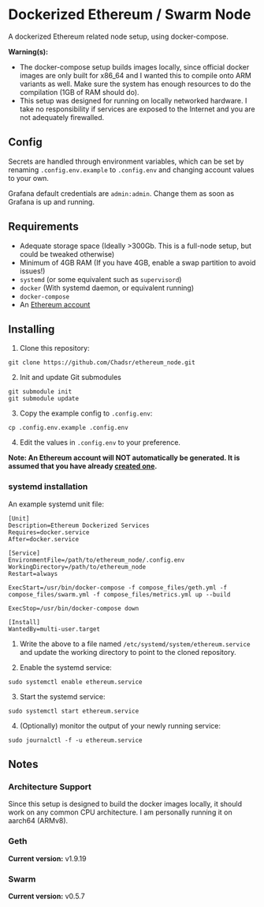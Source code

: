 # Dockerized Ethereum / Swarm Node

A dockerized Ethereum related node setup, using docker-compose.

**Warning(s):**
- The docker-compose setup builds images locally, since official docker images are only built for x86_64 and I wanted this to compile onto ARM variants as well. Make sure the system has enough resources to do the compilation (1GB of RAM should do).
- This setup was designed for running on locally networked hardware. I take no responsibility if services are exposed to the Internet and you are not adequately firewalled.

## Config
Secrets are handled through environment variables, which can be set by renaming `.config.env.example` to `.config.env` and changing account values to your own.

Grafana default credentials are `admin:admin`. Change them as soon as Grafana is up and running.

## Requirements
- Adequate storage space (Ideally >300Gb. This is a full-node setup, but could be tweaked otherwise)
- Minimum of 4GB RAM (If you have 4GB, enable a swap partition to avoid issues!)
- `systemd` (or some equivalent such as `supervisord`)
- `docker` (With systemd daemon, or equivalent running)
- `docker-compose`
- An [Ethereum account](https://github.com/ethereum/go-ethereum/wiki/Managing-your-accounts#creating-an-account)

## Installing
1. Clone this repository:
```
git clone https://github.com/Chadsr/ethereum_node.git
```

2. Init and update Git submodules
```
git submodule init
git submodule update
```

3. Copy the example config to `.config.env`:
```
cp .config.env.example .config.env
```


4. Edit the values in `.config.env` to your preference.

**Note: An Ethereum account will NOT automatically be generated. It is assumed that you have already [created one](https://github.com/ethereum/go-ethereum/wiki/Managing-your-accounts#creating-an-account).**

### systemd installation
An example systemd unit file:
```
[Unit]
Description=Ethereum Dockerized Services
Requires=docker.service
After=docker.service

[Service]
EnvironmentFile=/path/to/ethereum_node/.config.env
WorkingDirectory=/path/to/ethereum_node
Restart=always

ExecStart=/usr/bin/docker-compose -f compose_files/geth.yml -f compose_files/swarm.yml -f compose_files/metrics.yml up --build

ExecStop=/usr/bin/docker-compose down

[Install]
WantedBy=multi-user.target
```

1. Write the above to a file named `/etc/systemd/system/ethereum.service`
 and update the working directory to point to the cloned repository.

2. Enable the systemd service:
```
sudo systemctl enable ethereum.service
```

3. Start the systemd service:
```
sudo systemctl start ethereum.service
```

4. (Optionally) monitor the output of your newly running service:
```
sudo journalctl -f -u ethereum.service
```

## Notes
### Architecture Support
Since this setup is designed to build the docker images locally, it should work on any common CPU architecture. I am personally running it on aarch64 (ARMv8).

### Geth
**Current version:** v1.9.19


### Swarm
**Current version:** v0.5.7
